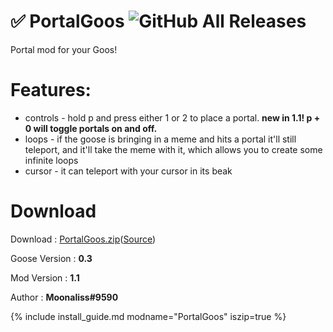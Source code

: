 # ✅ PortalGoos       ![GitHub All Releases](https://img.shields.io/github/downloads/moonaliss1/DesktopGooseMod_PortalGoos/v1.1/total?label=Downloads)

Portal mod for your Goos!

# Features:
- controls - hold p and press either 1 or 2 to place a portal. **new in 1.1! p + 0 will toggle portals on and off.**
- loops - if the goose is bringing in a meme and hits a portal it'll still teleport,
and it'll take the meme with it, which allows you to create some infinite loops
- cursor - it can teleport with your cursor in its beak

# Download
Download : [PortalGoos.zip](https://github.com/Moonaliss1/DesktopGooseMod_PortalGoos/releases/tag/v1.1)([Source](https://github.com/Moonaliss1/DesktopGooseMod_PortalGoos))

Goose Version : **0.3**

Mod Version : **1.1**

Author : **Moonaliss#9590**

{% include install_guide.md modname="PortalGoos" iszip=true %}
